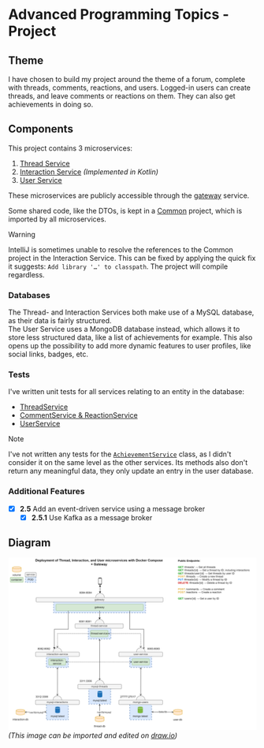 # Advanced Programming Topics - Project

## Theme

I have chosen to build my project around the theme of a forum, complete with threads, comments, reactions, and users.
Logged-in users can create threads, and leave comments or reactions on them. They can also get achievements in doing so.

## Components

This project contains 3 microservices:
1. [Thread Service](thread-service)
2. [Interaction Service](interaction-service) *(Implemented in Kotlin)*
3. [User Service](user-service)

These microservices are publicly accessible through the [gateway](gateway) service.

Some shared code, like the DTOs, is kept in a [Common](common) project, which is imported by all microservices.

> [!WARNING]  
> IntelliJ is sometimes unable to resolve the references to the Common project in the Interaction Service.
> This can be fixed by applying the quick fix it suggests: `Add library '…' to classpath`. The project will compile regardless.

### Databases

The Thread- and Interaction Services both make use of a MySQL database, as their data is fairly structured.  
The User Service uses a MongoDB database instead, which allows it to store less structured data, like a list of achievements for example.
This also opens up the possibility to add more dynamic features to user profiles, like social links, badges, etc.

### Tests

I've written unit tests for all services relating to an entity in the database:
- [ThreadService](thread-service/src/test/java/me/maartenmarx/threadservice/ThreadServiceUnitTest.java)
- [CommentService & ReactionService](interaction-service/src/test/java/me/maartenmarx/interactionservice/InteractionServiceUnitTest.java)
- [UserService](user-service/src/test/java/me/maartenmarx/userservice/UserServiceUnitTest.java)

> [!NOTE]  
> I've not written any tests for the [`AchievementService`](user-service/src/main/java/me/maartenmarx/userservice/service/AchievementService.java) class,
> as I didn't consider it on the same level as the other services. Its methods also don't return any meaningful data, they only update an entry in the user database.

### Additional Features

- [x] **2.5** Add an event-driven service using a message broker
  - [x] **2.5.1** Use Kafka as a message broker

## Diagram

![project-structure](public/project-structure.drawio.png)
*(This image can be imported and edited on [draw.io](https://draw.io))*
